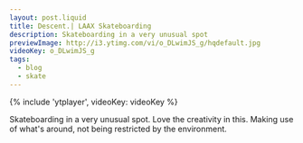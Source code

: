 ```yaml
---
layout: post.liquid
title: Descent.| LAAX Skateboarding
description: Skateboarding in a very unusual spot
previewImage: http://i3.ytimg.com/vi/o_DLwimJS_g/hqdefault.jpg
videoKey: o_DLwimJS_g
tags:
  - blog
  - skate
---
```


{% include 'ytplayer', videoKey: videoKey %}

Skateboarding in a very unusual spot. Love the creativity in this. Making use of what's around, not being
restricted by the environment.
